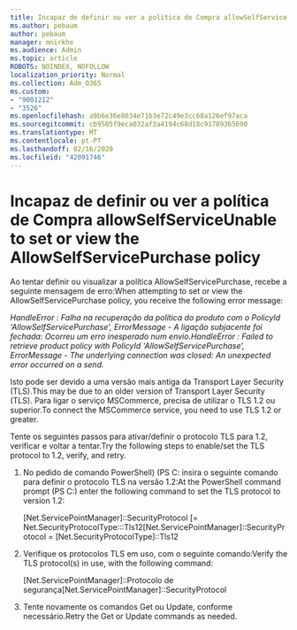 ```yaml
---
title: Incapaz de definir ou ver a política de Compra allowSelfService
ms.author: pebaum
author: pebaum
manager: mnirkhe
ms.audience: Admin
ms.topic: article
ROBOTS: NOINDEX, NOFOLLOW
localization_priority: Normal
ms.collection: Adm_O365
ms.custom:
- "9001212"
- "3526"
ms.openlocfilehash: a9b6e36e8034e71b3e72c49e3cc68a126ef97aca
ms.sourcegitcommit: cb9505f9eca032af3a4194c68d18c91789365690
ms.translationtype: MT
ms.contentlocale: pt-PT
ms.lasthandoff: 02/16/2020
ms.locfileid: "42091746"
---
```

# <a name="unable-to-set-or-view-the-allowselfservicepurchase-policy"></a><span data-ttu-id="dde2f-102">Incapaz de definir ou ver a política de Compra allowSelfService</span><span class="sxs-lookup"><span data-stu-id="dde2f-102">Unable to set or view the AllowSelfServicePurchase policy</span></span>

<span data-ttu-id="dde2f-103">Ao tentar definir ou visualizar a política AllowSelfServicePurchase, recebe a seguinte mensagem de erro:</span><span class="sxs-lookup"><span data-stu-id="dde2f-103">When attempting to set or view the AllowSelfServicePurchase policy, you receive the following error message:</span></span>

<span data-ttu-id="dde2f-104">*HandleError : Falha na recuperação da política do produto com o PolicyId 'AllowSelfServicePurchase', ErrorMessage - A ligação subjacente foi fechada: Ocorreu um erro inesperado num envio.*</span><span class="sxs-lookup"><span data-stu-id="dde2f-104">*HandleError : Failed to retrieve product policy with PolicyId 'AllowSelfServicePurchase', ErrorMessage - The underlying connection was closed: An unexpected error occurred on a send.*</span></span>

<span data-ttu-id="dde2f-105">Isto pode ser devido a uma versão mais antiga da Transport Layer Security (TLS).</span><span class="sxs-lookup"><span data-stu-id="dde2f-105">This may be due to an older version of Transport Layer Security (TLS).</span></span> <span data-ttu-id="dde2f-106">Para ligar o serviço MSCommerce, precisa de utilizar o TLS 1.2 ou superior.</span><span class="sxs-lookup"><span data-stu-id="dde2f-106">To connect the MSCommerce service, you need to use TLS 1.2 or greater.</span></span>  

<span data-ttu-id="dde2f-107">Tente os seguintes passos para ativar/definir o protocolo TLS para 1.2, verificar e voltar a tentar.</span><span class="sxs-lookup"><span data-stu-id="dde2f-107">Try the following steps to enable/set the TLS protocol to 1.2, verify, and retry.</span></span>
 1. <span data-ttu-id="dde2f-108">No pedido de comando PowerShell\) (PS C: insira o seguinte comando para definir o protocolo TLS na versão 1.2:</span><span class="sxs-lookup"><span data-stu-id="dde2f-108">At the PowerShell command prompt (PS C:\) enter the following command to set the TLS protocol to version 1.2:</span></span>

    <span data-ttu-id="dde2f-109">\[Net.ServicePointManager]::SecurityProtocol \[= Net.SecurityProtocolType:::Tls12</span><span class="sxs-lookup"><span data-stu-id="dde2f-109">\[Net.ServicePointManager]::SecurityProtocol = \[Net.SecurityProtocolType]::Tls12</span></span>

2. <span data-ttu-id="dde2f-110">Verifique os protocolos TLS em uso, com o seguinte comando:</span><span class="sxs-lookup"><span data-stu-id="dde2f-110">Verify the TLS protocol(s) in use, with the following command:</span></span>

    <span data-ttu-id="dde2f-111">\[Net.ServicePointManager]::Protocolo de segurança</span><span class="sxs-lookup"><span data-stu-id="dde2f-111">\[Net.ServicePointManager]::SecurityProtocol</span></span> 

3. <span data-ttu-id="dde2f-112">Tente novamente os comandos Get ou Update, conforme necessário.</span><span class="sxs-lookup"><span data-stu-id="dde2f-112">Retry the Get or Update commands as needed.</span></span>

